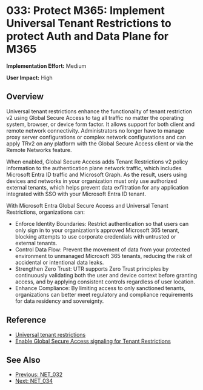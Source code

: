 ﻿# 033: Protect M365: Implement Universal Tenant Restrictions to protect Auth and Data Plane for M365

**Implementation Effort:** Medium 

**User Impact:** High 
  
## Overview
Universal tenant restrictions enhance the functionality of tenant restriction v2 using Global Secure Access to tag all traffic no matter the operating system, browser, or device form factor. It allows support for both client and remote network connectivity. Administrators no longer have to manage proxy server configurations or complex network configurations and can apply TRv2 on any platform with the Global Secure Access client or via the Remote Networks feature.

When enabled, Global Secure Access adds Tenant Restrictions v2 policy information to the authentication plane network traffic, which includes Microsoft Entra ID traffic and Microsoft Graph. As the result, users using devices and networks in your organization must only use authorized external tenants, which helps prevent data exfiltration for any application integrated with SSO with your Microsoft Entra ID tenant.

With Microsoft Entra Global Secure Access and Universal Tenant Restrictions, organizations can:

- Enforce Identity Boundaries: Restrict authentication so that users can only sign in to your organization’s approved Microsoft 365 tenant, blocking attempts to use corporate credentials with untrusted or external tenants.
- Control Data Flow: Prevent the movement of data from your protected environment to unmanaged Microsoft 365 tenants, reducing the risk of accidental or intentional data leaks.
- Strengthen Zero Trust: UTR supports Zero Trust principles by continuously validating both the user and device context before granting access, and by applying consistent controls regardless of user location.
- Enhance Compliance: By limiting access to only sanctioned tenants, organizations can better meet regulatory and compliance requirements for data residency and sovereignty.

## Reference

- [Universal tenant restrictions](https://learn.microsoft.com/en-us/entra/global-secure-access/how-to-universal-tenant-restrictions)
- [Enable Global Secure Access signaling for Tenant Restrictions](https://learn.microsoft.com/en-us/entra/global-secure-access/how-to-universal-tenant-restrictions#enable-global-secure-access-signaling-for-tenant-restrictions)

## See Also
- [Previous: NET_032](NET_032.md)
- [Next: NET_034](NET_034.md)
